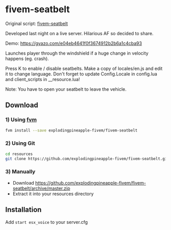 # fivem-seatbelt

Original script: [fivem-seatbelt](https://github.com/IndianaBonesUrMom/fivem-seatbelt)

Developed last night on a live server. Hilarious AF so decided to share.  

Demo: <https://gyazo.com/e04eb4641f0f3674912b2b6a1c4cba93>

Launches player through the windshield if a huge change in velocity happens (eg. crash).  

Press K to enable / disable seatbelts.
Make a copy of locales/en.js and edit it to change language. Don't forget to update Config.Locale in config.lua and client_scripts in __resource.lua!

Note: You have to open your seatbelt to leave the vehicle.

## Download

### 1) Using [fvm](https://github.com/qlaffont/fvm-installer)

``` sh
fvm install --save explodingpineapple-fivem/fivem-seatbelt
```

### 2) Using Git

``` sh
cd resources
git clone https://github.com/explodingpineapple-fivem/fivem-seatbelt.git
```

### 3) Manually

- Download <https://github.com/explodingpineapple-fivem/fivem-seatbelt/archive/master.zip>
- Extract it into your resources directory

## Installation

Add `start esx_voice` to your server.cfg